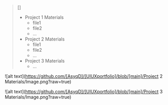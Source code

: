 
> [] 
> * Project 1 Materials
> 	* file1
> 	* file2
> 	* ...
> * Project 2 Materials
> 	* file1
> 	* file2
> 	* ...
> * Project 3 Materials
> 	*  ...

![alt text](https://github.com/[AsyqD]/[UIUXportfolio]/blob/[main]/Project 2 Materials/Image.png?raw=true)

![alt text](https://github.com/[AsyqD]/[UIUXportfolio]/blob/[main]/Project 3 Materials/Image.png?raw=true)
